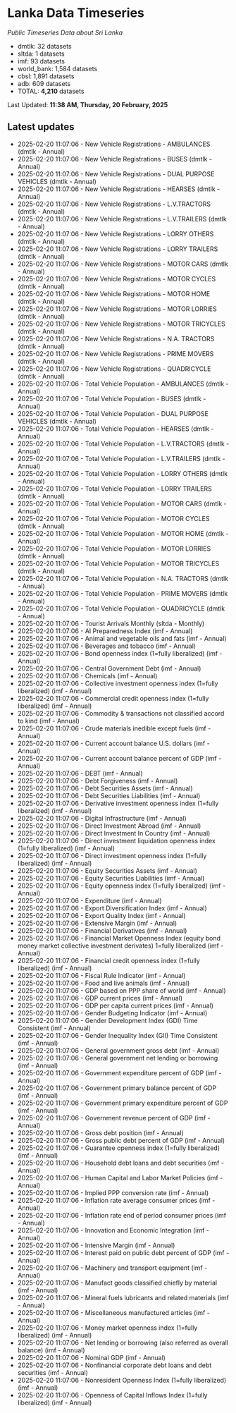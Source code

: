 # Lanka Data Timeseries
*Public Timeseries Data about Sri Lanka*

* dmtlk: 32 datasets
* sltda: 1 datasets
* imf: 93 datasets
* world_bank: 1,584 datasets
* cbsl: 1,891 datasets
* adb: 609 datasets
* TOTAL: **4,210** datasets

Last Updated: **11:38 AM, Thursday, 20 February, 2025**

## Latest updates

* 2025-02-20 11:07:06 - New Vehicle Registrations - AMBULANCES (dmtlk - Annual)
* 2025-02-20 11:07:06 - New Vehicle Registrations - BUSES (dmtlk - Annual)
* 2025-02-20 11:07:06 - New Vehicle Registrations - DUAL PURPOSE VEHICLES (dmtlk - Annual)
* 2025-02-20 11:07:06 - New Vehicle Registrations - HEARSES (dmtlk - Annual)
* 2025-02-20 11:07:06 - New Vehicle Registrations - L.V.TRACTORS (dmtlk - Annual)
* 2025-02-20 11:07:06 - New Vehicle Registrations - L.V.TRAILERS (dmtlk - Annual)
* 2025-02-20 11:07:06 - New Vehicle Registrations - LORRY OTHERS (dmtlk - Annual)
* 2025-02-20 11:07:06 - New Vehicle Registrations - LORRY TRAILERS (dmtlk - Annual)
* 2025-02-20 11:07:06 - New Vehicle Registrations - MOTOR CARS (dmtlk - Annual)
* 2025-02-20 11:07:06 - New Vehicle Registrations - MOTOR CYCLES (dmtlk - Annual)
* 2025-02-20 11:07:06 - New Vehicle Registrations - MOTOR HOME (dmtlk - Annual)
* 2025-02-20 11:07:06 - New Vehicle Registrations - MOTOR LORRIES (dmtlk - Annual)
* 2025-02-20 11:07:06 - New Vehicle Registrations - MOTOR TRICYCLES (dmtlk - Annual)
* 2025-02-20 11:07:06 - New Vehicle Registrations - N.A. TRACTORS (dmtlk - Annual)
* 2025-02-20 11:07:06 - New Vehicle Registrations - PRIME MOVERS (dmtlk - Annual)
* 2025-02-20 11:07:06 - New Vehicle Registrations - QUADRICYCLE (dmtlk - Annual)
* 2025-02-20 11:07:06 - Total Vehicle Population - AMBULANCES (dmtlk - Annual)
* 2025-02-20 11:07:06 - Total Vehicle Population - BUSES (dmtlk - Annual)
* 2025-02-20 11:07:06 - Total Vehicle Population - DUAL PURPOSE VEHICLES (dmtlk - Annual)
* 2025-02-20 11:07:06 - Total Vehicle Population - HEARSES (dmtlk - Annual)
* 2025-02-20 11:07:06 - Total Vehicle Population - L.V.TRACTORS (dmtlk - Annual)
* 2025-02-20 11:07:06 - Total Vehicle Population - L.V.TRAILERS (dmtlk - Annual)
* 2025-02-20 11:07:06 - Total Vehicle Population - LORRY OTHERS (dmtlk - Annual)
* 2025-02-20 11:07:06 - Total Vehicle Population - LORRY TRAILERS (dmtlk - Annual)
* 2025-02-20 11:07:06 - Total Vehicle Population - MOTOR CARS (dmtlk - Annual)
* 2025-02-20 11:07:06 - Total Vehicle Population - MOTOR CYCLES (dmtlk - Annual)
* 2025-02-20 11:07:06 - Total Vehicle Population - MOTOR HOME (dmtlk - Annual)
* 2025-02-20 11:07:06 - Total Vehicle Population - MOTOR LORRIES (dmtlk - Annual)
* 2025-02-20 11:07:06 - Total Vehicle Population - MOTOR TRICYCLES (dmtlk - Annual)
* 2025-02-20 11:07:06 - Total Vehicle Population - N.A. TRACTORS (dmtlk - Annual)
* 2025-02-20 11:07:06 - Total Vehicle Population - PRIME MOVERS (dmtlk - Annual)
* 2025-02-20 11:07:06 - Total Vehicle Population - QUADRICYCLE (dmtlk - Annual)
* 2025-02-20 11:07:06 - Tourist Arrivals Monthly (sltda - Monthly)
* 2025-02-20 11:07:06 - AI Preparedness Index (imf - Annual)
* 2025-02-20 11:07:06 - Animal and vegetable oils and fats (imf - Annual)
* 2025-02-20 11:07:06 - Beverages and tobacco (imf - Annual)
* 2025-02-20 11:07:06 - Bond openness index (1=fully liberalized) (imf - Annual)
* 2025-02-20 11:07:06 - Central Government Debt (imf - Annual)
* 2025-02-20 11:07:06 - Chemicals (imf - Annual)
* 2025-02-20 11:07:06 - Collective investment openness index (1=fully liberalized) (imf - Annual)
* 2025-02-20 11:07:06 - Commercial credit openness index (1=fully liberalized) (imf - Annual)
* 2025-02-20 11:07:06 - Commodity & transactions not classified accord to kind (imf - Annual)
* 2025-02-20 11:07:06 - Crude materials inedible except fuels (imf - Annual)
* 2025-02-20 11:07:06 - Current account balance U.S. dollars (imf - Annual)
* 2025-02-20 11:07:06 - Current account balance percent of GDP (imf - Annual)
* 2025-02-20 11:07:06 - DEBT (imf - Annual)
* 2025-02-20 11:07:06 - Debt Forgiveness (imf - Annual)
* 2025-02-20 11:07:06 - Debt Securities Assets (imf - Annual)
* 2025-02-20 11:07:06 - Debt Securities Liabilities (imf - Annual)
* 2025-02-20 11:07:06 - Derivative investment openness index (1=fully liberalized) (imf - Annual)
* 2025-02-20 11:07:06 - Digital Infrastructure (imf - Annual)
* 2025-02-20 11:07:06 - Direct Investment Abroad (imf - Annual)
* 2025-02-20 11:07:06 - Direct Investment In Country (imf - Annual)
* 2025-02-20 11:07:06 - Direct investment liquidation openness index (1=fully liberalized) (imf - Annual)
* 2025-02-20 11:07:06 - Direct investment openness index (1=fully liberalized) (imf - Annual)
* 2025-02-20 11:07:06 - Equity Securities Assets (imf - Annual)
* 2025-02-20 11:07:06 - Equity Securities Liabilities (imf - Annual)
* 2025-02-20 11:07:06 - Equity openness index (1=fully liberalized) (imf - Annual)
* 2025-02-20 11:07:06 - Expenditure (imf - Annual)
* 2025-02-20 11:07:06 - Export Diversification Index (imf - Annual)
* 2025-02-20 11:07:06 - Export Quality Index (imf - Annual)
* 2025-02-20 11:07:06 - Extensive Margin (imf - Annual)
* 2025-02-20 11:07:06 - Financial Derivatives (imf - Annual)
* 2025-02-20 11:07:06 - Financial Market Openness Index (equity bond money market collective investment derivates) 1=fully liberalized (imf - Annual)
* 2025-02-20 11:07:06 - Financial credit openness index (1=fully liberalized) (imf - Annual)
* 2025-02-20 11:07:06 - Fiscal Rule Indicator (imf - Annual)
* 2025-02-20 11:07:06 - Food and live animals (imf - Annual)
* 2025-02-20 11:07:06 - GDP based on PPP share of world (imf - Annual)
* 2025-02-20 11:07:06 - GDP current prices (imf - Annual)
* 2025-02-20 11:07:06 - GDP per capita current prices (imf - Annual)
* 2025-02-20 11:07:06 - Gender Budgeting Indicator (imf - Annual)
* 2025-02-20 11:07:06 - Gender Development Index (GDI) Time Consistent (imf - Annual)
* 2025-02-20 11:07:06 - Gender Inequality Index (GII) Time Consistent (imf - Annual)
* 2025-02-20 11:07:06 - General government gross debt (imf - Annual)
* 2025-02-20 11:07:06 - General government net lending or borrowing (imf - Annual)
* 2025-02-20 11:07:06 - Government expenditure percent of GDP (imf - Annual)
* 2025-02-20 11:07:06 - Government primary balance percent of GDP (imf - Annual)
* 2025-02-20 11:07:06 - Government primary expenditure percent of GDP (imf - Annual)
* 2025-02-20 11:07:06 - Government revenue percent of GDP (imf - Annual)
* 2025-02-20 11:07:06 - Gross debt position (imf - Annual)
* 2025-02-20 11:07:06 - Gross public debt percent of GDP (imf - Annual)
* 2025-02-20 11:07:06 - Guarantee openness index (1=fully liberalized) (imf - Annual)
* 2025-02-20 11:07:06 - Household debt loans and debt securities (imf - Annual)
* 2025-02-20 11:07:06 - Human Capital and Labor Market Policies (imf - Annual)
* 2025-02-20 11:07:06 - Implied PPP conversion rate (imf - Annual)
* 2025-02-20 11:07:06 - Inflation rate average consumer prices (imf - Annual)
* 2025-02-20 11:07:06 - Inflation rate end of period consumer prices (imf - Annual)
* 2025-02-20 11:07:06 - Innovation and Economic Integration (imf - Annual)
* 2025-02-20 11:07:06 - Intensive Margin (imf - Annual)
* 2025-02-20 11:07:06 - Interest paid on public debt percent of GDP (imf - Annual)
* 2025-02-20 11:07:06 - Machinery and transport equipment (imf - Annual)
* 2025-02-20 11:07:06 - Manufact goods classified chiefly by material (imf - Annual)
* 2025-02-20 11:07:06 - Mineral fuels lubricants and related materials (imf - Annual)
* 2025-02-20 11:07:06 - Miscellaneous manufactured articles (imf - Annual)
* 2025-02-20 11:07:06 - Money market openness index (1=fully liberalized) (imf - Annual)
* 2025-02-20 11:07:06 - Net lending or borrowing (also referred as overall balance) (imf - Annual)
* 2025-02-20 11:07:06 - Nominal GDP (imf - Annual)
* 2025-02-20 11:07:06 - Nonfinancial corporate debt loans and debt securities (imf - Annual)
* 2025-02-20 11:07:06 - Nonresident Openness Index (1=fully liberalized) (imf - Annual)
* 2025-02-20 11:07:06 - Openness of Capital Inflows Index (1=fully liberalized) (imf - Annual)